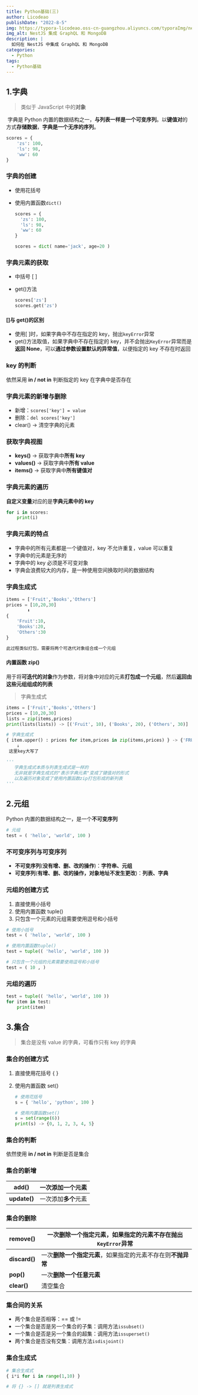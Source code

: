 ```yaml
---
title: Python基础(三)
author: Licodeao
publishDate: "2022-8-5"
img: https://typora-licodeao.oss-cn-guangzhou.aliyuncs.com/typoraImg/nestjs-graphql-mongodb.webp
img_alt: NestJS 集成 GraphQL 和 MongoDB
description: |
  如何在 NestJS 中集成 GraphQL 和 MongoDB
categories:
  - Python
tags:
  - Python基础
---
```


## 1.字典

> 类似于 JavaScript 中的**对象**

​ 字典是 Python 内置的数据结构之一，**与列表一样是一个可变序列**。以**键值对**的方式**存储数据**，**字典是一个无序的序列**。

```python
scores = {
	'zs': 100,
	'ls': 98,
	'ww': 60
}
```

### 字典的创建

- 使用花括号

- 使用内置函数`dict()`

  ```python
  scores = {
  	'zs': 100,
  	'ls': 98,
  	'ww': 60
  }

  scores = dict( name='jack', age=20 )
  ```

### 字典元素的获取

- 中括号 [ ]

- get()方法

  ```python
  scores['zs']
  scores.get('zs')
  ```

#### []与 get()的区别

- 使用[ ]时，如果字典中不存在指定的 key，抛出`keyError`异常
- get()方法取值，如果字典中不存在指定的 key，并不会抛出`KeyError`异常而是**返回 None**，可以**通过参数设置默认的异常值**，以便指定的 key 不存在时返回

### key 的判断

依然采用 **in / not in** 判断指定的 key 在字典中是否存在

### 字典元素的新增与删除

- 新增：`scores['key'] = value`
- 删除：`del scores['key']`
- clear() -> 清空字典的元素

### 获取字典视图

- **keys()** -> 获取字典中**所有 key**
- **values()** -> 获取字典中**所有 value**
- **items()** -> 获取字典中**所有键值对**

### 字典元素的遍历

**自定义变量**对应的是**字典元素中的 key**

```python
for i in scores:
    print(i)
```

### 字典元素的特点

- 字典中的所有元素都是一个键值对，key 不允许重复，value 可以重复
- 字典中的元素是无序的
- 字典中的 key 必须是不可变对象
- 字典会浪费较大的内存，是一种使用空间换取时间的数据结构

### 字典生成式

```python
items = ['Fruit','Books','Others']
prices = [10,20,30]
		⬇
{
    'Fruit':10,
    'Books':20,
    'Others':30
}

此过程类似打包，需要将两个可迭代对象组合成一个元组
```

#### 内置函数 zip()

​ 用于将**可迭代的对象**作为参数，将对象中对应的元素**打包成一个元组**，然后**返回由这些元组组成的列表**

> 字典生成式

```python
items = ['Fruit','Books','Others']
prices = [10,20,30]
lists = zip(items,prices)
print(lists(lists)) -> [('Fruit', 10), ('Books', 20), ('Others', 30)]

# 字典生成式
{ item.upper() : prices for item,prices in zip(items,prices) } -> {'FRUIT': 10, 'BOOKS': 20, 'OTHERS': 30}
	↓
 这里key大写了

'''
   字典生成式本质与列表生成式是一样的
   无非就是字典生成式的"表示字典元素"变成了键值对的形式
   以及遍历对象变成了使用内置函数zip打包形成的新列表
'''
```

## 2.元组

Python 内置的数据结构之一，是一个**不可变序列**

```python
# 元组
test = ( 'hello', 'world', 100 )
```

### 不可变序列与可变序列

- **不可变序列**(**没有增、删、改的操作**)：**字符串、元组**
- **可变序列**(**有增、删、改的操作，对象地址不发生更改**)：**列表、字典**

### 元组的创建方式

1. 直接使用小括号
2. 使用内置函数 tuple()
3. 只包含一个元素的元组需要使用逗号和小括号

```python
# 使用小括号
test = ( 'hello', 'world', 100 )

# 使用内置函数tuple()
test = tuple(( 'hello', 'world', 100 ))

# 只包含一个元组的元素需要使用逗号和小括号
test = ( 10 , )
```

### 元组的遍历

```python
test = tuple(( 'hello', 'world', 100 ))
for item in test:
    print(item)
```

## 3.集合

> 集合是没有 value 的字典，可看作只有 key 的字典

### 集合的创建方式

1. 直接使用花括号 { }

2. 使用内置函数 set()

   ```python
   # 使用花括号
   s = { 'hello', 'python', 100 }

   # 使用内置函数set()
   s = set(range(6))
   print(s) -> {0, 1, 2, 3, 4, 5}
   ```

### 集合的判断

依然使用 **in / not in** 判断是否是集合

### 集合的新增

| add()        | 一次添加一个元素     |
| ------------ | -------------------- |
| **update()** | 一次添加**多个**元素 |

### 集合的删除

| remove()      | 一次删除一个指定元素，如果指定的元素不存在抛出`KeyError`异常 |
| ------------- | ------------------------------------------------------------ |
| **discard()** | 一次**删除一个指定元素**，如果指定的元素不存在则**不抛异常** |
| **pop()**     | 一次**删除一个任意元素**                                     |
| **clear()**   | 清空集合                                                     |

### 集合间的关系

- 两个集合是否相等：== 或 !=
- 一个集合是否是另一个集合的子集：调用方法`issubset()`
- 一个集合是否是另一个集合的超集：调用方法`issuperset()`
- 两个集合是否没有交集：调用方法`isdisjoint()`

### 集合生成式

```python
# 集合生成式
{ i*i for i in range(1,10) }

# 将 {} -> [] 就是列表生成式
```
